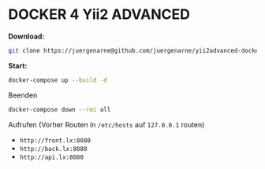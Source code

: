 # DOCKER 4 Yii2 ADVANCED

**Download:**

```bash
git clone https://juergenarne@github.com/juergenarne/yii2advanced-docker-blueprint.git .
```

**Start:**

```bash
docker-compose up --build -d
```

Beenden

```bash
docker-compose down --rmi all
```

Aufrufen
(Vorher Routen in `/etc/hosts` auf `127.0.0.1` routen)

- `http://front.lx:8080`
- `http://back.lx:8080`
- `http://api.lx:8080`
